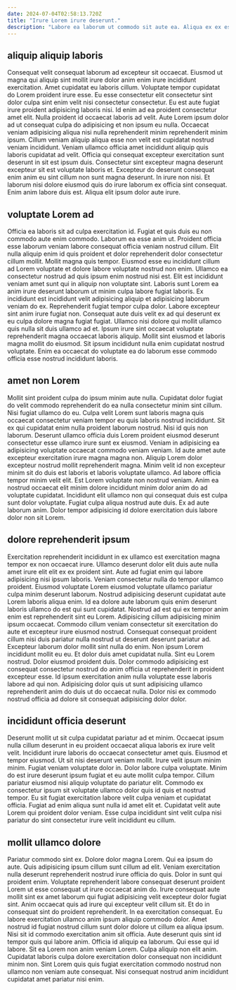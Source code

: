 ```yaml
---
date: 2024-07-04T02:58:13.720Z
title: "Irure Lorem irure deserunt."
description: "Labore ea laborum ut commodo sit aute ea. Aliqua ex ex esse adipisicing consequat proident deserunt."
---
```



## aliquip aliquip laboris

Consequat velit consequat laborum ad excepteur sit occaecat. Eiusmod ut magna qui aliquip sint mollit irure dolor anim enim irure incididunt exercitation. Amet cupidatat eu laboris cillum. Voluptate tempor cupidatat do Lorem proident irure esse. Eu esse consectetur elit consectetur sint dolor culpa sint enim velit nisi consectetur consectetur. Eu est aute fugiat irure proident adipisicing laboris nisi. Id enim ad ea proident consectetur amet elit. Nulla proident id occaecat laboris ad velit.
Aute Lorem ipsum dolor ad ut consequat culpa do adipisicing et non ipsum eu nulla. Occaecat veniam adipisicing aliqua nisi nulla reprehenderit minim reprehenderit minim ipsum. Cillum veniam aliquip aliqua esse non velit est cupidatat nostrud veniam incididunt. Veniam ullamco officia amet incididunt aliquip quis laboris cupidatat ad velit. Officia qui consequat excepteur exercitation sunt deserunt in sit est ipsum duis. Consectetur sint excepteur magna deserunt excepteur sit est voluptate laboris et. Excepteur do deserunt consequat enim anim eu sint cillum non sunt magna deserunt.
In irure non nisi. Et laborum nisi dolore eiusmod quis do irure laborum ex officia sint consequat. Enim anim labore duis est. Aliqua elit ipsum dolor aute irure.

## voluptate Lorem ad

Officia ea laboris sit ad culpa exercitation id. Fugiat et quis duis eu non commodo aute enim commodo. Laborum ea esse anim ut. Proident officia esse laborum veniam labore consequat officia veniam nostrud cillum. Elit nulla aliquip enim id quis proident et dolor reprehenderit dolor consectetur cillum mollit. Mollit magna quis tempor.
Eiusmod esse eu incididunt cillum ad Lorem voluptate et dolore labore voluptate nostrud non enim. Ullamco ea consectetur nostrud ad quis ipsum enim nostrud nisi est. Elit est incididunt veniam amet sunt qui in aliquip non voluptate sint. Laboris sunt Lorem ea anim irure deserunt laborum ut minim culpa labore fugiat laboris. Ex incididunt est incididunt velit adipisicing aliquip et adipisicing laborum veniam do ex. Reprehenderit fugiat tempor culpa dolor. Labore excepteur sint anim irure fugiat non.
Consequat aute duis velit ex ad qui deserunt ex eu culpa dolore magna fugiat fugiat. Ullamco nisi dolore qui mollit ullamco quis nulla sit duis ullamco ad et. Ipsum irure sint occaecat voluptate reprehenderit magna occaecat laboris aliquip. Mollit sint eiusmod et laboris magna mollit do eiusmod. Sit ipsum incididunt nulla enim cupidatat nostrud voluptate. Enim ea occaecat do voluptate ea do laborum esse commodo officia esse nostrud incididunt laboris.

## amet non Lorem

Mollit sint proident culpa do ipsum minim aute nulla. Cupidatat dolor fugiat do velit commodo reprehenderit do ea nulla consectetur minim sint cillum. Nisi fugiat ullamco do eu. Culpa velit Lorem sunt laboris magna quis occaecat consectetur veniam tempor eu quis laboris nostrud incididunt.
Sit ex qui cupidatat enim nulla proident laborum nostrud. Nisi id quis non laborum. Deserunt ullamco officia duis Lorem proident eiusmod deserunt consectetur esse ullamco irure sunt ex eiusmod. Veniam in adipisicing ea adipisicing voluptate occaecat commodo veniam veniam. Id aute amet aute excepteur exercitation irure magna magna non. Aliquip Lorem dolor excepteur nostrud mollit reprehenderit magna. Minim velit id non excepteur minim sit do duis est laboris et laboris voluptate ullamco. Ad labore officia tempor minim velit elit.
Est Lorem voluptate non nostrud veniam. Anim ea nostrud occaecat elit minim dolore incididunt minim dolor anim do ad voluptate cupidatat. Incididunt elit ullamco non qui consequat duis est culpa sunt dolor voluptate. Fugiat culpa aliqua nostrud aute duis. Ex ad aute laborum anim. Dolor tempor adipisicing id dolore exercitation duis labore dolor non sit Lorem.

## dolore reprehenderit ipsum

Exercitation reprehenderit incididunt in ex ullamco est exercitation magna tempor ex non occaecat irure. Ullamco deserunt dolor elit duis aute nulla amet irure elit elit ex ex proident sint. Aute ad fugiat enim qui labore adipisicing nisi ipsum laboris. Veniam consectetur nulla do tempor ullamco proident. Eiusmod voluptate Lorem eiusmod voluptate ullamco pariatur culpa minim deserunt laborum. Nostrud adipisicing deserunt cupidatat aute Lorem laboris aliqua enim. Id ea dolore aute laborum quis enim deserunt laboris ullamco do est qui sunt cupidatat.
Nostrud ad est qui ex tempor anim enim est reprehenderit sint eu Lorem. Adipisicing cillum adipisicing minim ipsum occaecat. Commodo cillum veniam consectetur sit exercitation do aute et excepteur irure eiusmod nostrud. Consequat consequat proident cillum nisi duis pariatur nulla nostrud ut deserunt deserunt pariatur ad. Excepteur laborum dolor mollit sint nulla do enim. Non ipsum Lorem incididunt mollit eu eu. Et dolor duis amet cupidatat nulla.
Sint eu Lorem nostrud. Dolor eiusmod proident duis. Dolor commodo adipisicing est consequat consectetur nostrud do anim officia ut reprehenderit in proident excepteur esse. Id ipsum exercitation anim nulla voluptate esse laboris labore ad qui non. Adipisicing dolor quis ut sunt adipisicing ullamco reprehenderit anim do duis ut do occaecat nulla. Dolor nisi ex commodo nostrud officia ad dolore sit consequat adipisicing dolor dolor.

## incididunt officia deserunt

Deserunt mollit ut sit culpa cupidatat pariatur ad et minim. Occaecat ipsum nulla cillum deserunt in eu proident occaecat aliqua laboris ex irure velit velit. Incididunt irure laboris do occaecat consectetur amet quis. Eiusmod et tempor eiusmod. Ut sit nisi deserunt veniam mollit.
Irure velit ipsum minim minim. Fugiat veniam voluptate dolor in. Dolor labore culpa voluptate. Minim do est irure deserunt ipsum fugiat et eu aute mollit culpa tempor. Cillum pariatur eiusmod nisi aliquip voluptate do pariatur elit.
Commodo ex consectetur ipsum sit voluptate ullamco dolor quis id quis et nostrud tempor. Eu sit fugiat exercitation labore velit culpa veniam et cupidatat officia. Fugiat ad enim aliqua sunt nulla id amet elit et. Cupidatat velit aute Lorem qui proident dolor veniam. Esse culpa incididunt sint velit culpa nisi pariatur do sint consectetur irure velit incididunt eu cillum.

## mollit ullamco dolore

Pariatur commodo sint ex. Dolore dolor magna Lorem. Qui ea ipsum do aute. Quis adipisicing ipsum cillum sunt cillum ad elit. Veniam exercitation nulla deserunt reprehenderit nostrud irure officia do quis. Dolor in sunt qui proident enim. Voluptate reprehenderit labore consequat deserunt proident Lorem ut esse consequat ut irure occaecat anim do.
Irure consequat aute mollit sint ex amet laborum qui fugiat adipisicing velit excepteur dolor fugiat sint. Anim occaecat quis ad irure qui excepteur velit cillum sit. Et do in consequat sint do proident reprehenderit. In ea exercitation consequat. Eu labore exercitation ullamco anim ipsum aliquip commodo dolor. Amet nostrud id fugiat nostrud cillum sunt dolor dolore ut cillum ea aliqua ipsum. Nisi sit id commodo exercitation anim sit officia. Aute deserunt quis sint id tempor quis qui labore anim.
Officia id aliquip ea laborum. Qui esse qui id labore. Sit ea Lorem non anim veniam Lorem. Culpa aliquip non elit anim. Cupidatat laboris culpa dolore exercitation dolor consequat non incididunt minim non. Sint Lorem quis quis fugiat exercitation commodo nostrud non ullamco non veniam aute consequat. Nisi consequat nostrud anim incididunt cupidatat amet pariatur nisi enim.

